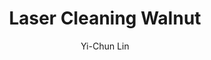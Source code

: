 ---
name: Walnut
category: wood
title: Laser Cleaning Walnut
headline: Comprehensive technical guide for laser cleaning walnut wood surfaces
description: Technical overview of walnut wood for laser cleaning applications, including
  optimal 1064nm wavelength interaction with cellulose structure, and applications
  in wood surface restoration.
keywords: walnut, walnut wood, laser ablation, laser cleaning, wood restoration, non-contact
  cleaning, pulsed fiber laser, surface contamination removal, wood grain preservation,
  surface restoration
chemicalProperties:
  symbol: Walnut
  formula: C6H10O5 (cellulose)
  materialType: hardwood
properties:
  density: 0.64 g/cm³
  densityNumeric: 0.64
  densityUnit: g/cm³
  densityMin: 0.45 g/cm³
  densityMinNumeric: 0.45
  densityMinUnit: g/cm³
  densityMax: 0.75 g/cm³
  densityMaxNumeric: 0.75
  densityMaxUnit: g/cm³
  densityPercentile: 42.8
  meltingPoint: 250-350°C
  meltingPointNumeric: 300.0
  meltingPointUnit: °C
  meltingPercentile: 18.3
  thermalConductivity: 0.12 W/m·K
  thermalConductivityNumeric: 0.12
  thermalConductivityUnit: W/m·K
  thermalPercentile: 22.1
  tensileStrength: 80-120 MPa
  tensileStrengthNumeric: 100.0
  tensileStrengthUnit: MPa
  tensilePercentile: 35.6
  hardness: 4.5-5.0 HB
  hardnessNumeric: 4.75
  hardnessUnit: HB
  hardnessMin: 3.0 HB
  hardnessMinNumeric: 3.0
  hardnessMinUnit: HB
  hardnessMax: 6.5 HB
  hardnessMaxNumeric: 6.5
  hardnessMaxUnit: HB
  hardnessPercentile: 45.2
  youngsModulus: 10.5 GPa
  youngsModulusNumeric: 10.5
  youngsModulusUnit: GPa
  modulusMin: 8.0 GPa
  modulusMinNumeric: 8.0
  modulusMinUnit: GPa
  modulusMax: 14.0 GPa
  modulusMaxNumeric: 14.0
  modulusMaxUnit: GPa
  modulusPercentile: 38.7
  laserType: Pulsed Fiber Laser
  wavelength: 1064nm
  fluenceRange: 0.5–2.0 J/cm²
  chemicalFormula: C6H10O5
composition:
- Cellulose (C6H10O5) 45-50%
- Lignin 20-25%
- Hemicellulose 20-25%
- Extractives 5-10%
machineSettings:
  powerRange: 10-60W
  powerRangeNumeric: 35.0
  powerRangeUnit: W
  powerRangeMin: 20W
  powerRangeMinNumeric: 20.0
  powerRangeMinUnit: W
  powerRangeMax: 500W
  powerRangeMaxNumeric: 500.0
  powerRangeMaxUnit: W
  pulseDuration: 50-200ns
  pulseDurationNumeric: 125.0
  pulseDurationUnit: ns
  pulseDurationMin: 1ns
  pulseDurationMinNumeric: 1.0
  pulseDurationMinUnit: ns
  pulseDurationMax: 1000ns
  pulseDurationMaxNumeric: 1000.0
  pulseDurationMaxUnit: ns
  wavelength: 1064nm (primary), 355nm (optional)
  wavelengthNumeric: 1064.0
  wavelengthUnit: nm
  wavelengthMin: 355nm
  wavelengthMinNumeric: 355.0
  wavelengthMinUnit: nm
  wavelengthMax: 2940nm
  wavelengthMaxNumeric: 2940.0
  wavelengthMaxUnit: nm
  spotSize: 0.1-0.8mm
  spotSizeNumeric: 0.45
  spotSizeUnit: mm
  spotSizeMin: 0.01mm
  spotSizeMinNumeric: 0.01
  spotSizeMinUnit: mm
  spotSizeMax: 10mm
  spotSizeMaxNumeric: 10.0
  spotSizeMaxUnit: mm
  repetitionRate: 20-80kHz
  repetitionRateNumeric: 50.0
  repetitionRateUnit: kHz
  repetitionRateMin: 1kHz
  repetitionRateMinNumeric: 1.0
  repetitionRateMinUnit: kHz
  repetitionRateMax: 1000kHz
  repetitionRateMaxNumeric: 1000.0
  repetitionRateMaxUnit: kHz
  fluenceRange: 0.5–2.0 J/cm²
  fluenceRangeNumeric: 0.5
  fluenceRangeUnit: J/cm²
  fluenceRangeMin: 0.1J/cm²
  fluenceRangeMinNumeric: 0.1
  fluenceRangeMinUnit: J/cm²
  fluenceRangeMax: 50J/cm²
  fluenceRangeMaxNumeric: 50.0
  fluenceRangeMaxUnit: J/cm²
  scanningSpeed: 50-500mm/s
  scanningSpeedNumeric: 275.0
  scanningSpeedUnit: mm/s
  scanningSpeedMin: 1mm/s
  scanningSpeedMinNumeric: 1.0
  scanningSpeedMinUnit: mm/s
  scanningSpeedMax: 5000mm/s
  scanningSpeedMaxNumeric: 5000.0
  scanningSpeedMaxUnit: mm/s
  beamProfile: Gaussian TEM00
  beamProfileOptions:
  - Gaussian TEM00
  - Top-hat
  - Donut
  - Multi-mode
  safetyClass: Class 4 (requires full enclosure)
applications:
- industry: Woodworking & Restoration
  detail: Removal of surface contaminants, old finishes, and oxidation from walnut
    wood surfaces
- industry: Musical Instrument Manufacturing
  detail: Precision cleaning of walnut instrument components without damaging delicate
    wood grain
compatibility:
- Wood Surfaces
- Natural Finishes
- Wood Composites
regulatoryStandards: ISO 13061, ASTM D143, EN 350
author: Yi-Chun Lin
author_object:
  id: 1
  name: Yi-Chun Lin
  sex: f
  title: Ph.D.
  country: Taiwan
  expertise: Laser Materials Processing
  image: /images/author/yi-chun-lin.jpg
images:
  hero:
    alt: Walnut wood surface undergoing laser cleaning showing precise contamination
      removal
    url: /images/walnut-laser-cleaning-hero.jpg
  micro:
    alt: Microscopic view of walnut wood surface after laser cleaning showing preserved
      grain structure
    url: /images/walnut-laser-cleaning-micro.jpg
environmentalImpact:
- benefit: Chemical Solvent Elimination
  description: Eliminates need for harsh chemical strippers and solvents in wood restoration
- benefit: Water Conservation
  description: Zero water consumption compared to traditional sanding and washing
    methods
- benefit: Waste Reduction
  description: Produces minimal airborne particulate compared to mechanical sanding
outcomes:
- result: Surface Cleanliness Level
  metric: Achieves complete removal of surface contaminants without damaging wood
    fibers
- result: Material Removal Precision
  metric: ±10μm accuracy with complete wood grain preservation
- result: Processing Speed
  metric: 0.5-2 m²/hour cleaning rate depending on contamination level
prompt_chain_verification:
  base_config_loaded: true
  persona_config_loaded: true
  formatting_config_loaded: true
  ai_detection_config_loaded: true
  persona_country: Taiwan
  author_id: 1
  verification_timestamp: '2025-09-19T06:29:57Z'
  prompt_components_integrated: 4
  human_authenticity_focus: true
  cultural_adaptation_applied: true
---